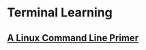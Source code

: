 # Terminal Learning

## [A Linux Command Line Primer](https://www.digitalocean.com/community/tutorials/a-linux-command-line-primer)

